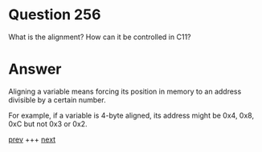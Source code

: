 
# Question 256



What is the alignment? How can it be controlled in C11?


# Answer



Aligning a variable means forcing its position in memory to an address 
divisible by a certain number.

For example, if a variable is 4-byte aligned, its address might be 0x4, 0x8, 0xC but
not 0x3 or 0x2.


[prev](255.md) +++ [next](257.md)
